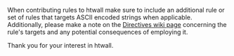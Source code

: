 When contributing rules to htwall make sure to include an additional rule or set of rules that targets ASCII encoded strings when applicable. Additionally, please make a note on the [Directives wiki page](https://github.com/jshwlkr/htwall/wiki/Directives) concerning the rule's targets and any potential consequences of employing it.
  
Thank you for your interest in htwall.
